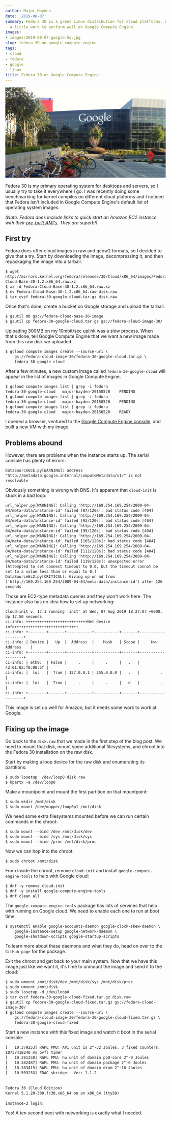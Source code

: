 ```yaml
---
author: Major Hayden
date: '2019-08-07'
summary: Fedora 30 is a great Linux distribution for cloud platforms, but it needs
  a little work to perform well on Google Compute Engine.
images:
- images/2019-08-07-google-hq.jpg
slug: fedora-30-on-google-compute-engine
tags:
- cloud
- fedora
- google
- linux
title: Fedora 30 on Google Compute Engine
---
```


![Google building]

Fedora 30 is my primary operating system for desktops and servers, so I
usually try to take it everywhere I go. I was recently doing some
benchmarking for kernel compiles on different cloud plaforms and I noticed
that Fedora isn't included in Google Compute Engine's default list of
operating system images.

*(Note: Fedora does include links to quick start an Amazon EC2 instance with
their [pre-built AMI's]. They are superb!)*

## First try

Fedora does offer cloud images in raw and qcow2 formats, so I decided to give
that a try. Start by downloading the image, decompressing it, and then
repackaging the image into a tarball.

```shell
$ wget http://mirrors.kernel.org/fedora/releases/30/Cloud/x86_64/images/Fedora-Cloud-Base-30-1.2.x86_64.raw.xz
$ xz -d Fedora-Cloud-Base-30-1.2.x86_64.raw.xz
$ mv Fedora-Cloud-Base-30-1.2.x86_64.raw disk.raw
$ tar cvzf fedora-30-google-cloud.tar.gz disk.raw
```

Once that's done, create a bucket on Google storage and upload the tarball.

```shell
$ gsutil mb gs://fedora-cloud-base-30-image
$ gsutil cp fedora-30-google-cloud.tar.gz gs://fedora-cloud-image-30/
```

Uploading 300MB on my 10mbit/sec uplink was a slow process. When that's done,
tell Google Compute Engine that we want a new image made from this raw
disk we uploaded:

```shell
$ gcloud compute images create --source-uri \
    gs://fedora-cloud-image-30/fedora-30-google-cloud.tar.gz \
    fedora-30-google-cloud
```

After a few minutes, a new custom image called `fedora-30-google-cloud` will
appear in the list of images in Google Compute Engine.

```shell
$ gcloud compute images list | grep -i fedora
fedora-30-google-cloud   major-hayden-20150520    PENDING
$ gcloud compute images list | grep -i fedora
fedora-30-google-cloud   major-hayden-20150520    PENDING
$ gcloud compute images list | grep -i fedora
fedora-30-google-cloud   major-hayden-20150520    READY
```

I opened a browser, ventured to the [Google Compute Engine console], and
built a new VM with my image.

## Problems abound

However, there are problems when the instance starts up. The serial console
has plenty of errors:

```
DataSourceGCE.py[WARNING]: address "http://metadata.google.internal/computeMetadata/v1/" is not resolvable
```

Obviously something is wrong with DNS. It's apparent that `cloud-init` is
stuck in a bad loop:

```
url_helper.py[WARNING]: Calling 'http://169.254.169.254/2009-04-04/meta-data/instance-id' failed [87/120s]: bad status code [404]
url_helper.py[WARNING]: Calling 'http://169.254.169.254/2009-04-04/meta-data/instance-id' failed [93/120s]: bad status code [404]
url_helper.py[WARNING]: Calling 'http://169.254.169.254/2009-04-04/meta-data/instance-id' failed [99/120s]: bad status code [404]
url_helper.py[WARNING]: Calling 'http://169.254.169.254/2009-04-04/meta-data/instance-id' failed [105/120s]: bad status code [404]
url_helper.py[WARNING]: Calling 'http://169.254.169.254/2009-04-04/meta-data/instance-id' failed [112/120s]: bad status code [404]
url_helper.py[WARNING]: Calling 'http://169.254.169.254/2009-04-04/meta-data/instance-id' failed [119/120s]: unexpected error [Attempted to set connect timeout to 0.0, but the timeout cannot be set to a value less than or equal to 0.]
DataSourceEc2.py[CRITICAL]: Giving up on md from ['http://169.254.169.254/2009-04-04/meta-data/instance-id'] after 126 seconds
```

Those are EC2-type metadata queries and they won't work here. The instance
also has no idea how to set up networking:

```
Cloud-init v. 17.1 running 'init' at Wed, 07 Aug 2019 18:27:07 +0000. Up 17.50 seconds.
ci-info: +++++++++++++++++++++++++++Net device info++++++++++++++++++++++++++++
ci-info: +--------+-------+-----------+-----------+-------+-------------------+
ci-info: | Device |   Up  |  Address  |    Mask   | Scope |     Hw-Address    |
ci-info: +--------+-------+-----------+-----------+-------+-------------------+
ci-info: | eth0:  | False |     .     |     .     |   .   | 42:01:0a:f0:00:5f |
ci-info: |  lo:   |  True | 127.0.0.1 | 255.0.0.0 |   .   |         .         |
ci-info: |  lo:   |  True |     .     |     .     |   d   |         .         |
ci-info: +--------+-------+-----------+-----------+-------+-------------------+
```

This image is set up well for Amazon, but it needs some work to work at
Google.

## Fixing up the image

Go back to the `disk.raw` that we made in the first step of the blog post. We
need to mount that disk, mount some additional filesystems, and chroot into
the Fedora 30 installation on the raw disk.

Start by making a loop device for the raw disk and enumerating its partitions:

```
$ sudo losetup  /dev/loop0 disk.raw
$ kpartx -a /dev/loop0
```

Make a mountpoint and mount the first partition on that mountpoint:

```
$ sudo mkdir /mnt/disk
$ sudo mount /dev/mapper/loop0p1 /mnt/disk
```

We need some extra filesystems mounted before we can run certain commands in
the chroot:

```
$ sudo mount --bind /dev /mnt/disk/dev
$ sudo mount --bind /sys /mnt/disk/sys
$ sudo mount --bind /proc /mnt/disk/proc
```

Now we can hop into the chroot:

```
$ sudo chroot /mnt/disk
```

From inside the chroot, remove `cloud-init` and install
`google-compute-engine-tools` to help with Google cloud:

```
$ dnf -y remove cloud-init
$ dnf -y install google-compute-engine-tools
$ dnf clean all
```

The `google-compute-engine-tools` package has lots of services that help with
running on Google cloud. We need to enable each one to run at boot time:

```
$ systemctl enable google-accounts-daemon google-clock-skew-daemon \
    google-instance-setup google-network-daemon \
    google-shutdown-scripts google-startup-scripts
```

To learn more about these daemons and what they do, head on over to the
`GitHub page` for the package.

Exit the chroot and get back to your main system. Now that we have this image
just like we want it, it's time to unmount the image and send it to the
cloud:

```
$ sudo umount /mnt/disk/dev /mnt/disk/sys /mnt/disk/proc
$ sudo umount /mnt/disk
$ sudo losetup -d /dev/loop0
$ tar cvzf fedora-30-google-cloud-fixed.tar.gz disk.raw
$ gsutil cp fedora-30-google-cloud-fixed.tar.gz gs://fedora-cloud-image-30/
$ gcloud compute images create --source-uri \
    gs://fedora-cloud-image-30/fedora-30-google-cloud-fixed.tar.gz \
    fedora-30-google-cloud-fixed
```

Start a new instance with this fixed image and watch it boot in the serial
console:

```
[   10.379253] RAPL PMU: API unit is 2^-32 Joules, 3 fixed counters, 10737418240 ms ovfl timer
[   10.381350] RAPL PMU: hw unit of domain pp0-core 2^-0 Joules
[   10.382487] RAPL PMU: hw unit of domain package 2^-0 Joules
[   10.383415] RAPL PMU: hw unit of domain dram 2^-16 Joules
[   10.503233] EDAC sbridge:  Ver: 1.1.2


Fedora 30 (Cloud Edition)
Kernel 5.1.20-300.fc30.x86_64 on an x86_64 (ttyS0)

instance-2 login:
```

Yes! A ten second boot with networking is exactly what I needed.

[Google building]: /images/2019-08-07-google-hq.jpg
[pre-built AMI's]: https://alt.fedoraproject.org/cloud/
[Google Compute Engine console]: https://console.cloud.google.com/compute/
[GitHub page]: https://github.com/GoogleCloudPlatform/compute-image-packages
